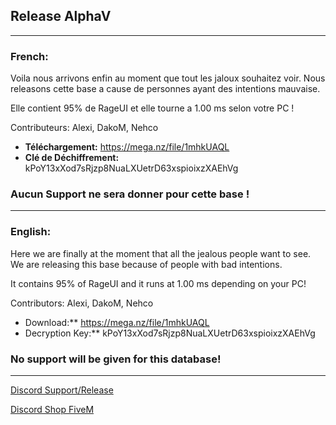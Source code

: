 ## Release AlphaV
____

### French:
Voila nous arrivons enfin au moment que tout les jaloux souhaitez voir.
Nous releasons cette base a cause de personnes ayant des intentions mauvaise.

Elle contient 95% de RageUI et elle tourne a 1.00 ms selon votre PC !

Contributeurs: Alexi, DakoM, Nehco

- **Téléchargement:** https://mega.nz/file/1mhkUAQL
- **Clé de Déchiffrement:** kPoY13xXod7sRjzp8NuaLXUetrD63xspioixzXAEhVg

### Aucun Support ne sera donner pour cette base !

____

### English:
Here we are finally at the moment that all the jealous people want to see.
We are releasing this base because of people with bad intentions.

It contains 95% of RageUI and it runs at 1.00 ms depending on your PC!

Contributors: Alexi, DakoM, Nehco

- Download:** https://mega.nz/file/1mhkUAQL
- Decryption Key:** kPoY13xXod7sRjzp8NuaLXUetrD63xspioixzXAEhVg

### No support will be given for this database!

____

[Discord Support/Release](https://discord.gg/EBfXQ94ewu)


[Discord Shop FiveM](https://discord.gg/mUmeeUsFcU)
